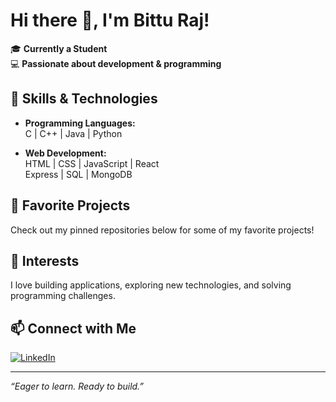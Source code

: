 # Hi there 👋, I'm Bittu Raj!

🎓 **Currently a Student**  
💻 **Passionate about development & programming**

## 🚀 Skills & Technologies

- **Programming Languages:**  
  C | C++ | Java | Python

- **Web Development:**  
  HTML | CSS | JavaScript | React  
  Express | SQL | MongoDB

## 📌 Favorite Projects
Check out my pinned repositories below for some of my favorite projects!

## 🌱 Interests
I love building applications, exploring new technologies, and solving programming challenges.

## 📫 Connect with Me
[![LinkedIn](https://img.shields.io/badge/LinkedIn-Bittu%20Raj-blue?logo=linkedin)](https://www.linkedin.com/in/bittu-raj-1421a8294)

---

*“Eager to learn. Ready to build.”*

<!--
Want to add more? Share achievements, certifications, or your personal website!
-->

